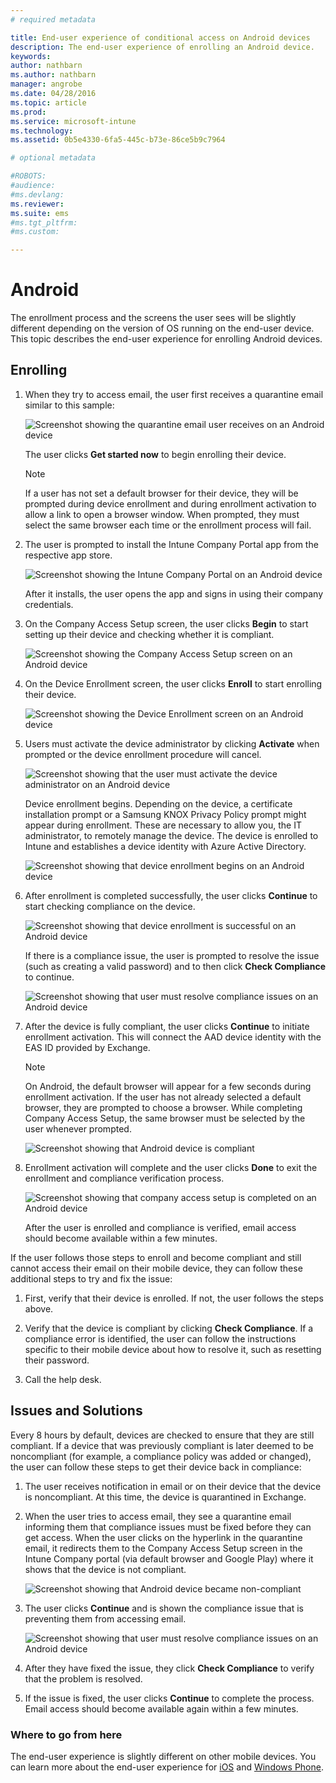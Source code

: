 ```yaml
---
# required metadata

title: End-user experience of conditional access on Android devices
description: The end-user experience of enrolling an Android device.
keywords:
author: nathbarn
ms.author: nathbarn
manager: angrobe
ms.date: 04/28/2016
ms.topic: article
ms.prod:
ms.service: microsoft-intune
ms.technology:
ms.assetid: 0b5e4330-6fa5-445c-b73e-86ce5b9c7964

# optional metadata

#ROBOTS:
#audience:
#ms.devlang:
ms.reviewer:
ms.suite: ems
#ms.tgt_pltfrm:
#ms.custom:

---
```


# Android

The enrollment process and the screens the user sees will be slightly different depending on the version of OS running on the end-user device. This topic describes the end-user experience for enrolling Android devices.

## Enrolling

1.  When they try to access email, the user first receives a quarantine email similar to this sample:

    ![Screenshot showing the quarantine email user receives on an Android device](./media/ProtectEmail/EUX-Android-quarantine-Email.png)

    The user clicks **Get started now** to begin enrolling their device.

    > [!NOTE]
    > If a user has not set a default browser for their device, they will be prompted during device enrollment and during enrollment activation to allow a link to open a browser window. When prompted, they must select the same browser each time or the enrollment process will fail.

2.  The user is prompted to install the Intune Company Portal app from the respective app store.

    ![Screenshot showing the Intune Company Portal on an Android device](./media/ProtectEmail/EUX-Android-Portal.png)

    After it installs, the user opens the app and signs in using their company credentials.

3.  On the Company Access Setup screen, the user clicks **Begin** to start setting up their device and checking whether it is compliant.

    ![Screenshot showing the Company Access Setup screen on an Android device](./media/ProtectEmail/EUX-Android-company-Access-Setup.PNG)

4.  On the Device Enrollment screen, the user clicks **Enroll** to start enrolling their device.

    ![Screenshot showing the Device Enrollment screen on an Android device](./media/ProtectEmail/EUX-Android-device-Enroll.png)

5.  Users must activate the device administrator by clicking **Activate** when prompted or the device enrollment procedure will cancel.

    ![Screenshot showing that the user must activate the device administrator on an Android device](./media/ProtectEmail/EUX-Android-activate-DeviceAdmin.PNG)

    Device enrollment begins. Depending on the device, a certificate installation prompt or a Samsung KNOX Privacy Policy prompt might appear during enrollment. These are necessary to allow you, the IT administrator, to remotely manage the device. The device is enrolled to Intune and establishes a device identity with Azure Active Directory.

    ![Screenshot showing that device enrollment begins on an Android device](./media/ProtectEmail/EUX-Android-enrolling-Device.png)

6.  After enrollment is completed successfully, the user clicks **Continue** to start checking compliance on the device.

    ![Screenshot showing that device enrollment is successful on an Android device](./media/ProtectEmail/EUX-Android-enroll-Success.png)

    If there is a compliance issue, the user is prompted to resolve the issue (such as creating a valid password) and to then click **Check Compliance** to continue.

    ![Screenshot showing that user must resolve compliance issues on an Android device](./media/ProtectEmail/EUX-Android-resolve-Compliance-Issues.png)

7.  After the device is fully compliant, the user clicks **Continue** to initiate enrollment activation. This will connect the AAD device identity with the EAS ID provided by Exchange.

    > [!NOTE]
    > On Android, the default browser will appear for a few seconds during enrollment activation. If the user has not already selected a default browser, they are prompted to choose a browser. While completing Company Access Setup, the same browser must be selected by the user whenever prompted.

    ![Screenshot showing that Android device is compliant](./media/ProtectEmail/EUX-Android-compliance-Successful.PNG)

8.  Enrollment activation will complete and the user clicks **Done** to exit the enrollment and compliance verification process.

    ![Screenshot showing that company access setup is completed on an Android device](./media/ProtectEmail/EUX-Android-all-Successful2.PNG)

    After the user is enrolled and compliance is verified, email access should become available within a few minutes.

If the user follows those steps to enroll and become compliant and still cannot access their email on their mobile device, they can follow these additional steps to try and fix the issue:

1.  First, verify that their device is enrolled. If not, the user follows the steps above.

2.  Verify that the device is compliant by clicking **Check Compliance**. If a compliance error is identified, the user can follow the instructions specific to their mobile device about how to resolve it, such as resetting their password.

3.  Call the help desk.

## Issues and Solutions
Every 8 hours by default, devices are checked to ensure that they are still compliant. If a device that was previously compliant is later deemed to be noncompliant (for example, a compliance policy was added or changed), the user can follow these steps to get their device back in compliance:

1.  The user receives notification in email or on their device that the device is noncompliant. At this time, the device is quarantined in Exchange.

2.  When the user tries to access email, they see a quarantine email informing them that compliance issues must be fixed before they can get access. When the user clicks on the hyperlink in the quarantine email, it redirects them to the Company Access Setup screen in the Intune Company portal (via default browser and Google Play) where it shows that the device is not compliant.

    ![Screenshot showing that Android device became non-compliant](./media/ProtectEmail/EUX-Android-outOfCompliance.png)

3.  The user clicks **Continue** and is shown the compliance issue that is preventing them from accessing email.

    ![Screenshot showing that user must resolve compliance issues on an Android device](./media/ProtectEmail/EUX-Android-resolve-Compliance-Issues.png)

4.  After they have fixed the issue, they click **Check Compliance** to verify that the problem is resolved.

5.  If the issue is fixed, the user clicks **Continue** to complete the process. Email access should become available again within a few minutes.

### Where to go from here
The end-user experience is slightly different on other mobile devices. You can learn more about the end-user experience for [iOS](end-user-experience-conditional-access-ios.md) and [Windows Phone](end-user-experience-conditional-access-winphone.md).
